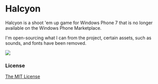 # Halcyon

Halcyon is a shoot 'em up game for Windows Phone 7 that is no longer available on the Windows Phone Marketplace.

I'm open-sourcing what I can from the project, certain assets, such as sounds, and fonts have been removed.

![](http://cl.ly/image/1t142n2I2f3S/687474703a2f2f63646e2e6d61726b6574706c616365696d616765732e77696e646f777370686f6e652e636f6d2f76382f696d616765732f35303262393365362d653266662d343962632d386463302d6662396465313431656366383f696d616765547970653d77735f73637265656e73686f745f6c6172.png)

### License

[The MIT License](http://vevix.mit-license.org/2014)
